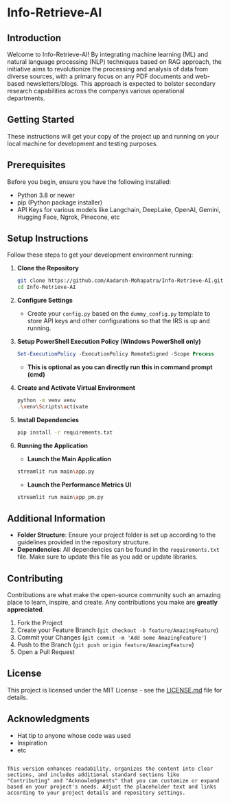 # Info-Retrieve-AI

## Introduction

Welcome to Info-Retrieve-AI!
By integrating machine learning (ML) and natural language processing (NLP) techniques based on RAG approach, the initiative aims to revolutionize the processing and analysis of data from diverse sources, with a primary focus on any PDF documents and web-based newsletters/blogs. This approach is expected to bolster secondary research capabilities across the companys various operational departments.

## Getting Started

These instructions will get your copy of the project up and running on your local machine for development and testing purposes.

## Prerequisites

Before you begin, ensure you have the following installed:

- Python 3.8 or newer
- pip (Python package installer)
- API Keys for various models like Langchain, DeepLake, OpenAI, Gemini, Hugging Face, Ngrok, Pinecone, etc

## Setup Instructions

Follow these steps to get your development environment running:

1. **Clone the Repository**

   ```bash
   git clone https://github.com/Aadarsh-Mohapatra/Info-Retrieve-AI.git
   cd Info-Retrieve-AI
   ```

2. **Configure Settings**

   - Create your `config.py` based on the `dummy_config.py` template to store API keys and other configurations so that the IRS is up and running.

3. **Setup PowerShell Execution Policy (Windows PowerShell only)**

   ```powershell
   Set-ExecutionPolicy -ExecutionPolicy RemoteSigned -Scope Process
   ```

   - **This is optional as you can directly run this in command prompt (cmd)**

4. **Create and Activate Virtual Environment**

   ```bash
   python -m venv venv
   .\venv\Scripts\activate
   ```

5. **Install Dependencies**

   ```bash
   pip install -r requirements.txt
   ```

6. **Running the Application**

   - **Launch the Main Application**

   ```bash
   streamlit run main\app.py
   ```

   - **Launch the Performance Metrics UI**

   ```bash
   streamlit run main\app_pm.py
   ```

## Additional Information

- **Folder Structure**: Ensure your project folder is set up according to the guidelines provided in the repository structure.
- **Dependencies**: All dependencies can be found in the `requirements.txt` file. Make sure to update this file as you add or update libraries.

## Contributing

Contributions are what make the open-source community such an amazing place to learn, inspire, and create. Any contributions you make are **greatly appreciated**.

1. Fork the Project
2. Create your Feature Branch (`git checkout -b feature/AmazingFeature`)
3. Commit your Changes (`git commit -m 'Add some AmazingFeature'`)
4. Push to the Branch (`git push origin feature/AmazingFeature`)
5. Open a Pull Request

## License

This project is licensed under the MIT License - see the [LICENSE.md](LICENSE) file for details.

## Acknowledgments

- Hat tip to anyone whose code was used
- Inspiration
- etc

```

This version enhances readability, organizes the content into clear sections, and includes additional standard sections like "Contributing" and "Acknowledgments" that you can customize or expand based on your project's needs. Adjust the placeholder text and links according to your project details and repository settings.
```
